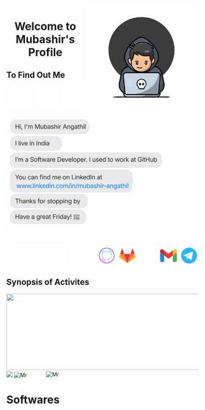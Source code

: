 <img src='./Assets/hacker-thinking-about-code.gif' alt='coding....' width='300' align='right' />
<!-- <img src='./Assets/happy-hacker.gif' alt='coding....' width='400' align='right' /> -->
<h1 align='center'> Welcome to Mubashir's Profile</h1>
<img src="https://github.com/MubashirAngathil/typing-intro/blob/main/chat.svg" width="500"  align='left'>

To Find Out Me
------

<p align='right'>
  <img src='/Assets/animation/linkedin.gif' width='64px' height='64px'/>
  <img src='/Assets/animation/instagram.gif' width='64px' height='64px'/>
  <img src='/Assets/animation/twitter.gif' width='64px' height='64px'/>
  <img src='/Assets/animation/whatsapp (1).gif' width='64px' height='64px'/>
  <img src='/Assets/normal/icons8-github-64.png' width='50px' height='50px'/>
  <img src='/Assets/normal/icons8-gitlab-48.png' width='50px' height='50=px'/>
  <img src='/Assets/normal/icons8-dev-64.png' width='50px' height='50px'/>
  <img src='/Assets/normal/icons8-gmail-48.png' width='50px' height='50px'/>
  <img src='/Assets/normal/icons8-telegram-app-48.png' width='50px' height='50px'/>
 </p>
 
<h2>Synopsis of Activites</h2>

<img width='1000' height='200'  src="https://github-readme-streak-stats.herokuapp.com?user=MubashirAngathil&count_private=true&show_icons=true&theme=dark&date_format=M%20j%5B%2C%20Y%5D&background=000000&stroke=045E61&ring=18CABF&fire=07DDD6&currStreakNum=FFFFFF&currStreakLabel=00DDD5&border=FFFFFF&dates=0CAB31" >

<img align='right' width='400'  src="https://github-readme-stats.vercel.app/api/top-langs/?username=MubashirAngathil&count_private=true&layout=compact&theme=vision-friendly-dark" alt="Mr" />

<img width='400' src="https://github-readme-stats.vercel.app/api?username=MubashirAngathil&count_private=true&show_icons=true&theme=chartreuse-dark&background=000000" >

<img  src="https://activity-graph.herokuapp.com/graph?username=MubashirAngathil&theme=react-dark" alt="Mr" /> 

# Softwares
